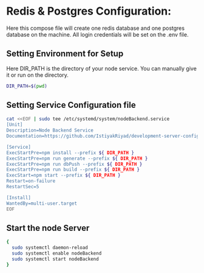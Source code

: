 # Redis & Postgres Configuration:

Here this compose file will create one redis database and one postgres database on the machine. 
All login credentials will be set on the .env file.

## Setting Environment for Setup

Here DIR_PATH is the directory of your node service. You can manually give it or run on the directory.

```bash
DIR_PATH=$(pwd)
```


## Setting Service Configuration file

```bash
cat <<EOF | sudo tee /etc/systemd/system/nodeBackend.service
[Unit]
Description=Node Backend Service
Documentation=https://github.com/IstiyakRiyad/development-server-configuration/blob/main/server/node-service/README.md

[Service]
ExecStartPre=npm install --prefix ${ DIR_PATH }
ExecStartPre=npm run generate --prefix ${ DIR_PATH }
ExecStartPre=npm run dbPush --prefix ${ DIR_PATH }
ExecStartPre=npm run build --prefix ${ DIR_PATH }
ExecStart=npm start --prefix ${ DIR_PATH }
Restart=on-failure
RestartSec=5

[Install]
WantedBy=multi-user.target
EOF
```

## Start the node Server
```bash
{
  sudo systemctl daemon-reload
  sudo systemctl enable nodeBackend
  sudo systemctl start nodeBackend
}
```

